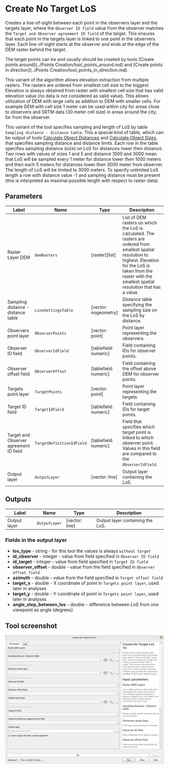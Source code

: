 # Create No Target LoS

Creates a line-of-sight between each point in the observers layer and the targets layer, where the `Observer ID field` value from the observer matches the `Target and Observer agreement ID field` of the target. This ensures that each point in the targets layer is linked to one point in the observers layer. Each line-of-sight starts at the observer and ends at the edge of the DEM raster behind the target.

The target points can be and usually should be created by tools [Create points around](../Points Creation/tool_points_around.md) and [Create points in direction](../Points Creation/tool_points_in_direction.md).

This variant of the algorithm allows elevation extraction from multiple rasters. The rasters are ordered from smallest cell size to the biggest. Elevation is always obtained from raster with smallest cell size that has valid elevation value (no data is not considered as valid value). This allows utilization of DEM with large cells as addition to DEM with smaller cells. For example DEM with cell size 1 meter can be used within city for areas close to observers and SRTM data (30 meter cell size) in areas around the city, far from the observer.  

This variant of the tool specifies sampling and length of LoS by table `Sampling distance - distance table`. This a special kind of table, which can be output of tools [Calculate Object Distances](../Calculate%20Parameters%20Settings/tool_distances_for_sizes.md) and [Calculate Object Sizes](../Calculate%20Parameters%20Settings/tool_sizes_at_distances.md), that specifies sampling distance and distance limits. Each row in the table specifies sampling distance (size) on LoS for distances lower then distance. Two rows with values of sizes 1 and 5 and distance 1000 and 3000 mean that LoS will be sampled every 1 meter for distance lower then 1000 meters and then each 5 meters for distances lower then 3000 meter from observer. The length of LoS will be limited to 3000 meters. To specify unlimited LoS length a row with distance value -1 and sampling distance must be present (this is interpreted as maximal possible length with respect to raster data).

## Parameters

| Label                                  | Name                      | Type                  | Description                                                                                                                                                                                                                    |
| -------------------------------------- | ------------------------- | --------------------- | ------------------------------------------------------------------------------------------------------------------------------------------------------------------------------------------------------------------------------ |
| Raster Layer DEM                       | `DemRasters`              | [raster][list]        | List of DEM rasters on which the LoS is calculated. The rasters are ordered from smallest spatial resolution to highest. Elevation for the LoS is taken from the raster with the smallest spatial resolution that has a value. |
| Sampling distance - distance table     | `LineSettingsTable`       | [vector: nogeometry]  | Distance table specifying the sampling size on the LoS by distance.                                                                                                                                                            |
| Observers point layer                  | `ObserverPoints`          | [vector: point]       | Point layer representing the observers.                                                                                                                                                                                        |
| Observer ID field                      | `ObserverIdField`         | [tablefield: numeric] | Field containing IDs for observer points.                                                                                                                                                                                      |
| Observer offset field                  | `ObserverOffset`          | [tablefield: numeric] | Field containing the offset above DEM for observer points.                                                                                                                                                                     |
| Targets point layer                    | `TargetPoints`            | [vector: point]       | Point layer representing the targets.                                                                                                                                                                                          |
| Target ID field                        | `TargetIdField`           | [tablefield: numeric] | Field containing IDs for target points.                                                                                                                                                                                        |
| Target and Observer agreement ID field | `TargetDefinitionIdField` | [tablefield: numeric] | Field that specifies which target point is linked to which observer point. Values in this field are compared to the `ObserverIdField`.                                                                                         |
| Output layer                           | `OutputLayer`             | [vector: line]        | Output layer containing the LoS.                                                                                                                                                                                               |

## Outputs

| Label        | Name          | Type           | Description                      |
| ------------ | ------------- | -------------- | -------------------------------- |
| Output layer | `OutputLayer` | [vector: line] | Output layer containing the LoS. |

### Fields in the output layer

* __los_type__ - string - for this tool the values is always `without target`
* __id_observer__ - integer - value from field specified in `Observer ID field`
* __id_target__ - integer - value from field specified in `Target ID field`
* __observer_offset__ - double - value from the field specified in `Observer offset field`
* __azimuth__ - double - value from the field specified in `Target offset field`
* __target_x__ - double - X coordinate of point in `Targets point layer`, used later in analyses
* __target_y__ - double - Y coordinate of point in `Targets point layer`, used later in analyses
* __angle_step_between_los__ - double - difference between LoS from one viewpoint as angle (degrees)

## Tool screenshot

![Create no target LoS](../../images/tool_create_notarget_los.png)
